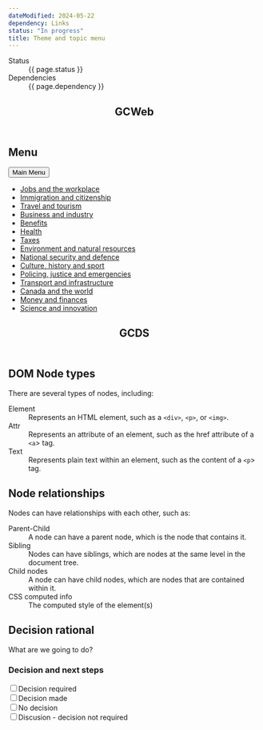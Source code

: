 ```yaml
---
dateModified: 2024-05-22
dependency: Links
status: "In progress"
title: Theme and topic menu
---
```

<dl class="dl-horizontal brdr-0">
  <dt>Status</dt>
  <dd><span class="label label-warning mrgn-lft-sm">{{ page.status }}</span></dd>
  <dt>Dependencies</dt>
  <dd><span class="label label-info mrgn-lft-sm">{{ page.dependency }}</span></dd>
</dl>
<section class="panel panel-default hght-inhrt">
  <header class="panel-heading"><h2 class="panel-title">GCWeb</h2></header>
  <div class="panel-body">
    <div class="container">
      <nav class="gcweb-menu" typeof="SiteNavigationElement">
        <h2 class="wb-inv">Menu</h2>
        <button type="button" aria-haspopup="true" aria-expanded="false"><span class="wb-inv">Main </span>Menu <span class="expicon glyphicon glyphicon-chevron-down"></span></button>
        <ul role="menu" aria-orientation="vertical" data-ajax-replace="https://www.canada.ca/content/dam/canada/sitemenu/sitemenu-v2-en.html"><li role="presentation"><a role="menuitem" href="https://www.canada.ca/en/services/jobs.html">Jobs and the workplace</a></li>
          <li role="presentation"><a role="menuitem" href="https://www.canada.ca/en/services/immigration-citizenship.html">Immigration and citizenship</a></li>
          <li role="presentation"><a role="menuitem" href="https://travel.gc.ca/">Travel and tourism</a></li>
          <li role="presentation"><a role="menuitem" href="https://www.canada.ca/en/services/business.html">Business and industry</a></li>
          <li role="presentation"><a role="menuitem" href="https://www.canada.ca/en/services/benefits.html">Benefits</a></li>
          <li role="presentation"><a role="menuitem" href="https://www.canada.ca/en/services/health.html">Health</a></li>
          <li role="presentation"><a role="menuitem" href="https://www.canada.ca/en/services/taxes.html">Taxes</a></li>
          <li role="presentation"><a role="menuitem" href="https://www.canada.ca/en/services/environment.html">Environment and natural resources</a></li>
          <li role="presentation"><a role="menuitem" href="https://www.canada.ca/en/services/defence.html">National security and defence</a></li>
          <li role="presentation"><a role="menuitem" href="https://www.canada.ca/en/services/culture.html">Culture, history and sport</a></li>
          <li role="presentation"><a role="menuitem" href="https://www.canada.ca/en/services/policing.html">Policing, justice and emergencies</a></li>
          <li role="presentation"><a role="menuitem" href="https://www.canada.ca/en/services/transport.html">Transport and infrastructure</a></li>
          <li role="presentation"><a role="menuitem" href="https://www.international.gc.ca/world-monde/index.aspx?lang=eng">Canada and the world</a></li>
          <li role="presentation"><a role="menuitem" href="https://www.canada.ca/en/services/finance.html">Money and finances</a></li>
          <li role="presentation"><a role="menuitem" href="https://www.canada.ca/en/services/science.html">Science and innovation</a></li></ul>
      </nav>
    </div>
  </div>
</section>
<section class="panel panel-default hght-inhrt">
  <header class="panel-heading"><h2 class="panel-title">GCDS</h2></header>
  <div class="panel-body">
    <gcds-topic-menu></gcds-topic-menu>
  </div>
</section>
<div class="row">
  <div class="col-md-6">
    <h2>DOM Node types</h2> 
    <p>There are several types of nodes, including:</p>
    <dl>
      <dt>Element</dt>
      <dd>Represents an HTML element, such as a <code>&lt;div&gt;</code>, <code>&lt;p&gt;</code>, or <code>&lt;img&gt;</code>.</dd>
      <dt>Attr</dt>
      <dd>Represents an attribute of an element, such as the href attribute of a <code>&lt;a</code>&gt; tag.</dd>
      <dt>Text</dt>
      <dd>Represents plain text within an element, such as the content of a <code>&lt;p</code>&gt; tag.</dd>
    </dl>
    <h2>Node relationships</h2>
    <p>Nodes can have relationships with each other, such as:</p>
    <dl>
      <dt>Parent-Child</dt>
      <dd>A node can have a parent node, which is the node that contains it.</dd>
      <dt>Sibling</dt> 
      <dd>Nodes can have siblings, which are nodes at the same level in the document tree.</dd>
      <dt>Child nodes</dt>
      <dd>A node can have child nodes, which are nodes that are contained within it.</dd>
      <dt>CSS computed info</dt>
      <dd>The computed style of the element(s)</dd>
    </dl> 
  </div>
</div>
<h2>Decision rational</h2>
<p>What are we going to do?</p>
<h3>Decision and next steps</h3>
<div class="checkbox gc-chckbxrdio">
  <input id="todo1" type="checkbox" /><label for="todo1">Decision required</label>
</div>
<div class="checkbox gc-chckbxrdio">
  <input id="todo2" type="checkbox" /><label for="todo2">Decision made</label>
</div>
<div class="checkbox gc-chckbxrdio">
  <input id="todo3" type="checkbox" /><label for="todo3">No decision</label>
</div>
<div class="checkbox gc-chckbxrdio">
  <input id="todo4" type="checkbox" /><label for="todo4">Discusion - decision not required</label>
</div>
